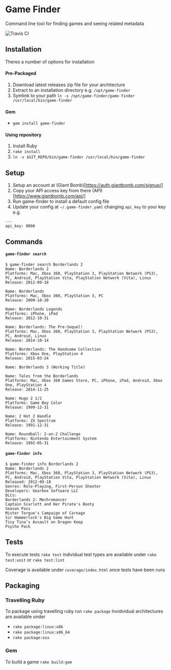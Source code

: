 # Game Finder

Command line tool for finding games and seeing related metadata

![Travis CI](https://travis-ci.org/ctompkinson/game-finder.svg?branch=master)

## Installation
Theres a number of options for installation

#### Pre-Packaged
1. Download latest releases zip file for your architecture
2. Extract to an installation directory e.g. `/opt/game-finder`
3. Symlink to your path `ln -s /opt/game-finder/game-finder /usr/local/bin/game-finder`

#### Gem
- `gem install game-finder`

#### Using repository
1. Install Ruby
2. `rake install`
3. `ln -s $GIT_REPO/bin/game-finder /usr/local/bin/game-finder`

## Setup
1. Setup an account at (Giant Bomb)[https://auth.giantbomb.com/signup/]
2. Copy your API access key from there (API)[https://www.giantbomb.com/api/]
3. Run game-finder to install a default config file
4. Update your config at `~/.game-finder.yaml` changing `api_key` to your key e.g.

```
---
api_key: 0000
```

## Commands

#### `game-finder search`
```
$ game-finder search Borderlands 2
Name: Borderlands 2
Platforms: Mac, Xbox 360, PlayStation 3, PlayStation Network (PS3), PC, Android, PlayStation Vita, PlayStation Network (Vita), Linux
Release: 2012-09-18

Name: Borderlands
Platforms: Mac, Xbox 360, PlayStation 3, PC
Release: 2009-10-20

Name: Borderlands Legends
Platforms: iPhone, iPad
Release: 2012-10-31

Name: Borderlands: The Pre-Sequel!
Platforms: Mac, Xbox 360, PlayStation 3, PlayStation Network (PS3), PC, Android, Linux
Release: 2014-10-14

Name: Borderlands: The Handsome Collection
Platforms: Xbox One, PlayStation 4
Release: 2015-03-24

Name: Borderlands 3 (Working Title)

Name: Tales from the Borderlands
Platforms: Mac, Xbox 360 Games Store, PC, iPhone, iPad, Android, Xbox One, PlayStation 4
Release: 2014-11-25

Name: Hugo 2 1/2
Platforms: Game Boy Color
Release: 1999-12-31

Name: 2 Hot 2 Handle
Platforms: ZX Spectrum
Release: 1991-12-31

Name: Roundball: 2-on-2 Challenge
Platforms: Nintendo Entertainment System
Release: 1992-05-31
```

#### `game-finder info`
```
$ game-finder info Borderlands 2
Name: Borderlands 2
Platforms: Mac, Xbox 360, PlayStation 3, PlayStation Network (PS3), PC, Android, PlayStation Vita, PlayStation Network (Vita), Linux
Released: 2012-09-18
Genres: Role-Playing, First-Person Shooter
Developers: Gearbox Software LLC
DLCs:
Borderlands 2: Mechromancer
Captain Scarlett and Her Pirate's Booty
Season Pass
Mister Torgue's Campaign of Carnage
Sir Hammerlock's Big Game Hunt
Tiny Tina’s Assault on Dragon Keep
Psycho Pack
```

## Tests
To execute tests `rake test` individual test types are available under `rake test:unit` or `rake test:lint`

Coverage is available under `coverage/index.html` once tests have been runs

## Packaging

### Travelling Ruby
To package using travelling ruby run `rake package`
Invidvidual architectures are available under
- `rake package:linux:x86`
- `rake package:linux:x86_64`
- `rake package:osx`

### Gem
To build a game `rake build:gem`
